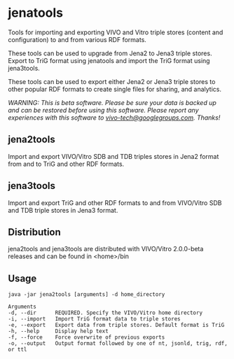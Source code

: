 # jenatools
Tools for importing and exporting VIVO and Vitro triple stores (content and configuration) to and from various RDF formats.

These tools can be used to upgrade from Jena2 to Jena3 triple stores.  Export to TriG format using
jenatools and import the TriG format using jena3tools.

These tools can be used to export either Jena2 or Jena3 triple stores to other popular RDF formats
to create single files for sharing, and analytics.

*WARNING: This is beta software.  Please be sure your data is backed up and can be restored before using this software.
Please report any experiences with this software
to [vivo-tech@googlegroups.com](mailto:vivo-tech@googlegroups.com).  Thanks!*

## jena2tools

Import and export VIVO/Vitro SDB and TDB triples stores in Jena2 format from and to TriG and 
other RDF formats.

## jena3tools

Import and export TriG and other RDF formats to and from VIVO/Vitro SDB and TDB triple stores in 
Jena3 format.

## Distribution

jena2tools and jena3tools are distributed with VIVO/Vitro 2.0.0-beta releases and can be 
found in \<home\>/bin

## Usage

    java -jar jena2tools [arguments] -d home_directory
    
    Arguments
    -d, --dir      REQUIRED. Specify the VIVO/Vitro home directory
    -i, --import   Import TriG format data to triple stores
    -e, --export   Export data from triple stores. Default format is TriG
    -h, --help     Display help text
    -f, --force    Force overwrite of previous exports
    -o, --output   Output format followed by one of nt, jsonld, trig, rdf, or ttl


